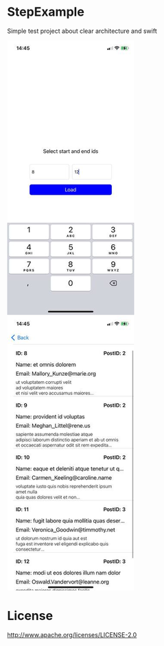 # StepExample

Simple test project about clear architecture and swift

![alt text](https://github.com/Icar05/StepExample/blob/main/2022-02-01%2017.56.42.jpg)
![alt text](https://github.com/Icar05/StepExample/blob/main/2022-02-01%2017.56.37.jpg)



# License

http://www.apache.org/licenses/LICENSE-2.0

